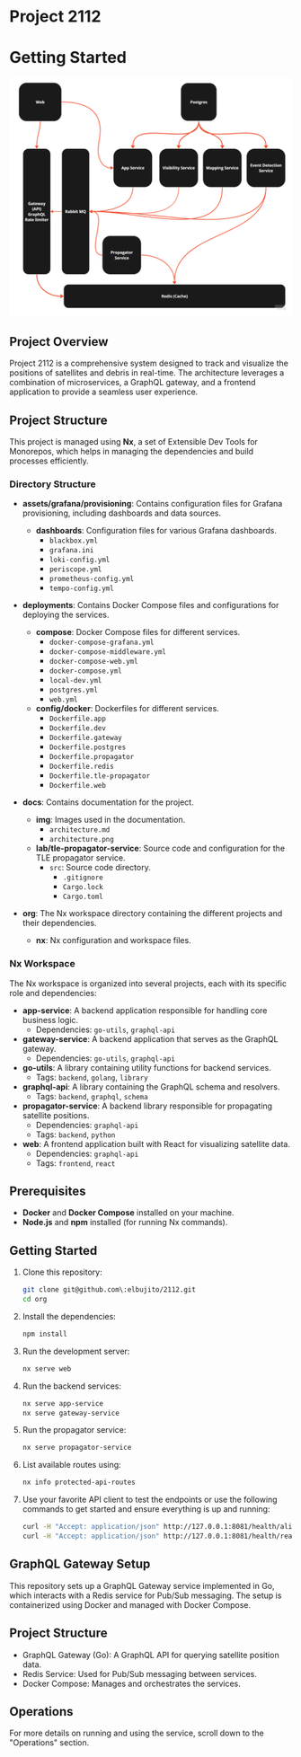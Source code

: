 # Project 2112

# Getting Started

![2112 Architecture Overview](docs/img/architecture.png)

## Project Overview

Project 2112 is a comprehensive system designed to track and visualize the positions of satellites and debris in real-time. The architecture leverages a combination of microservices, a GraphQL gateway, and a frontend application to provide a seamless user experience.

## Project Structure

This project is managed using **Nx**, a set of Extensible Dev Tools for Monorepos, which helps in managing the dependencies and build processes efficiently.

### Directory Structure

- **assets/grafana/provisioning**: Contains configuration files for Grafana provisioning, including dashboards and data sources.
  - **dashboards**: Configuration files for various Grafana dashboards.
    - `blackbox.yml`
    - `grafana.ini`
    - `loki-config.yml`
    - `periscope.yml`
    - `prometheus-config.yml`
    - `tempo-config.yml`

- **deployments**: Contains Docker Compose files and configurations for deploying the services.
  - **compose**: Docker Compose files for different services.
    - `docker-compose-grafana.yml`
    - `docker-compose-middleware.yml`
    - `docker-compose-web.yml`
    - `docker-compose.yml`
    - `local-dev.yml`
    - `postgres.yml`
    - `web.yml`
  - **config/docker**: Dockerfiles for different services.
    - `Dockerfile.app`
    - `Dockerfile.dev`
    - `Dockerfile.gateway`
    - `Dockerfile.postgres`
    - `Dockerfile.propagator`
    - `Dockerfile.redis`
    - `Dockerfile.tle-propagator`
    - `Dockerfile.web`

- **docs**: Contains documentation for the project.
  - **img**: Images used in the documentation.
    - `architecture.md`
    - `architecture.png`
  - **lab/tle-propagator-service**: Source code and configuration for the TLE propagator service.
    - `src`: Source code directory.
      - `.gitignore`
      - `Cargo.lock`
      - `Cargo.toml`

- **org**: The Nx workspace directory containing the different projects and their dependencies.
  - **nx**: Nx configuration and workspace files.

### Nx Workspace

The Nx workspace is organized into several projects, each with its specific role and dependencies:

- **app-service**: A backend application responsible for handling core business logic.
  - Dependencies: `go-utils`, `graphql-api`
- **gateway-service**: A backend application that serves as the GraphQL gateway.
  - Dependencies: `go-utils`, `graphql-api`
- **go-utils**: A library containing utility functions for backend services.
  - Tags: `backend`, `golang`, `library`
- **graphql-api**: A library containing the GraphQL schema and resolvers.
  - Tags: `backend`, `graphql`, `schema`
- **propagator-service**: A backend library responsible for propagating satellite positions.
  - Dependencies: `graphql-api`
  - Tags: `backend`, `python`
- **web**: A frontend application built with React for visualizing satellite data.
  - Dependencies: `graphql-api`
  - Tags: `frontend`, `react`

## Prerequisites

- **Docker** and **Docker Compose** installed on your machine.
- **Node.js** and **npm** installed (for running Nx commands).

## Getting Started

1. Clone this repository:
   ```bash
   git clone git@github.com\:elbujito/2112.git
   cd org
   ```

2. Install the dependencies:

   ```bash
   npm install
   ```

3. Run the development server:
   ```bash
   nx serve web
   ```

4. Run the backend services:
   ```bash
   nx serve app-service
   nx serve gateway-service
   ```

5. Run the propagator service:
   ```bash
   nx serve propagator-service
    ```

6. List available routes using:
   ```bash
   nx info protected-api-routes
   ```

7. Use your favorite API client to test the endpoints or use the following commands to get started and ensure everything is up and running:

   ```bash
   curl -H "Accept: application/json" http://127.0.0.1:8081/health/alive
   curl -H "Accept: application/json" http://127.0.0.1:8081/health/ready
   ```

## GraphQL Gateway Setup
This repository sets up a GraphQL Gateway service implemented in Go, which interacts with a Redis service for Pub/Sub messaging. The setup is containerized using Docker and managed with Docker Compose.

## Project Structure
- GraphQL Gateway (Go): A GraphQL API for querying satellite position data.
- Redis Service: Used for Pub/Sub messaging between services.
- Docker Compose: Manages and orchestrates the services.

## Operations
For more details on running and using the service, scroll down to the "Operations" section.